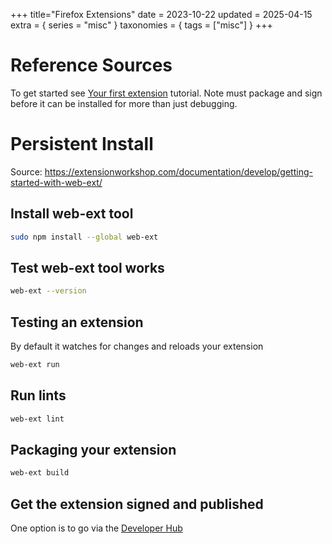 +++
title="Firefox Extensions"
date = 2023-10-22
updated = 2025-04-15
extra = { series = "misc" }
taxonomies = { tags = ["misc"] }
+++

# Reference Sources

To get started see [Your first extension](https://developer.mozilla.org/en-US/docs/Mozilla/Add-ons/WebExtensions/Your_first_WebExtension) tutorial. Note must package and sign before it can be installed for more than just debugging.

# Persistent Install

Source: <https://extensionworkshop.com/documentation/develop/getting-started-with-web-ext/>

## Install web-ext tool

```sh
sudo npm install --global web-ext
```

## Test web-ext tool works

```sh
web-ext --version
```

## Testing an extension

By default it watches for changes and reloads your extension

```sh
web-ext run
```

## Run lints

```sh
web-ext lint
```

## Packaging your extension

```sh
web-ext build
```

## Get the extension signed and published

One option is to go via the [Developer Hub](https://addons.mozilla.org/en-CA/developers/)
